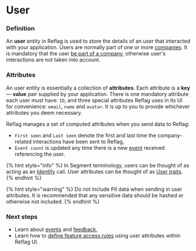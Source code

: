 # User

### Definition

An **user** entity in Reflag is used to store the details of an user that interacted with your application. Users are normally part of one or more [companies](company.md). It is mandatory that the user [be part of a company](company.md#associating-with-users), otherwise user's interactions are not taken into account.

### Attributes

An user entity is essentially a collection of **attributes**. Each attribute is a **key** — **value** pair supplied by your application. There is one mandatory attribute each user must have: `ID`, and three special attributes Reflag uses in its UI for convenience: `email`, `name` and `avatar`. It is up to you to provide whichever attributes you deem necessary.

Reflag manages a set of computed attributes when you send data to Reflag:

* `First seen` and `Last seen` denote the first and last time the company-related interactions have been sent to Reflag,
* `Event count` is updated any time there is a new [event](event.md) received referencing the user.

{% hint style="info" %}
In Segment terminology, users can be thought of as acting as an [Identify](https://segment.com/docs/connections/spec/identify/) call. User attributes can be thought of as [User traits](https://segment.com/docs/connections/spec/identify/#custom-traits).
{% endhint %}

{% hint style="warning" %}
Do not include PII data when sending in user attributes. It is recommended that any sensitive data should be hashed or otherwise not included.
{% endhint %}

### Next steps

* Learn about [events](event.md) and [feedback](feedback.md),
* Learn how to [define feature access rules](../feature-rollouts/feature-targeting-rules.md) using user attributes within Reflag UI.
